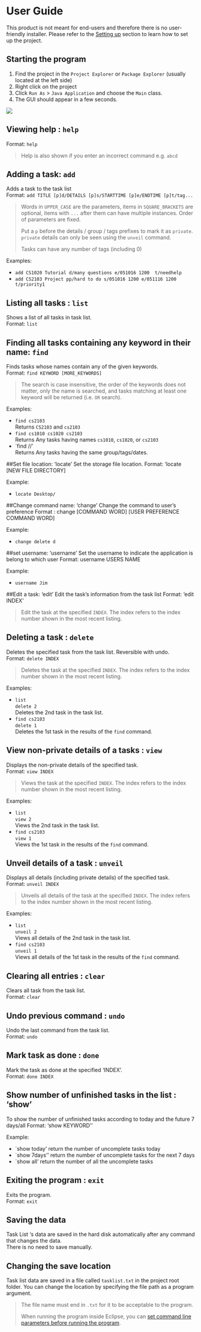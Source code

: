 # User Guide

This product is not meant for end-users and therefore there is no user-friendly installer.
Please refer to the [Setting up](DeveloperGuide.md#setting-up) section to learn how to set up the project.

## Starting the program

1. Find the project in the `Project Explorer` or `Package Explorer` (usually located at the left side)
2. Right click on the project
3. Click `Run As` > `Java Application` and choose the `Main` class.
4. The GUI should appear in a few seconds.

<img src="images/Ui.png">

## Viewing help : `help`
Format: `help`

> Help is also shown if you enter an incorrect command e.g. `abcd`

## Adding a task: `add`
Adds a task to the task list<br>
Format: `add TITLE [p]d/DETAILS [p]s/STARTTIME [p]e/ENDTIME [p]t/tag...`

> Words in `UPPER_CASE` are the parameters, items in `SQUARE_BRACKETS` are optional,
> items with `...` after them can have multiple instances. Order of parameters are fixed.
>
> Put a `p` before the details / group / tags prefixes to mark it as `private`. `private` details can only
> be seen using the `unveil` command.
>
> Tasks can have any number of tags (including 0)

Examples:
* `add CS1020 Tutorial d/many questions e/051016 1200  t/needhelp`
* `add CS2103 Project pp/hard to do s/051016 1200 e/051116 1200  t/priority1`

## Listing all tasks : `list`
Shows a list of all tasks in task list.<br>
Format: `list`

## Finding all tasks containing any keyword in their name: `find`
Finds tasks whose names contain any of the given keywords.<br>
Format: `find KEYWORD [MORE_KEYWORDS]`

> The search is case insensitive, the order of the keywords does not matter, only the name is searched,
and tasks matching at least one keyword will be returned (i.e. `OR` search).

Examples:
* `find cs2103`<br>
  Returns `CS2103` and `cs2103`
* `find cs1010 cs1020 cs2103`<br>
  Returns Any tasks having names `cs1010`, `cs1020`, or `cs2103`
* `find <group>/<tags>/<dates>’<br>
  Returns Any tasks having the same group/tags/dates.

##Set file location: ‘locate’
Set the storage file location.
Format: ‘locate [NEW FILE DIRECTORY]

Example:
* `locate Desktop/`<br>

##Change command name: ‘change’
Change the command to user’s preference
Format : change [COMMAND WORD] [USER PREFERENCE COMMAND WORD]

Example:
* `change delete d`<br>

##set username: ‘username’
Set the username to indicate the application is belong to which user
Format: username USERS NAME

Example:
* `username Jim`<br>

##Edit a task: ‘edit’
Edit the task’s information from the task list
Format: ‘edit INDEX’

>Edit the task at the specified `INDEX`.
  The index refers to the index number shown in the most recent listing.

## Deleting a task : `delete`
Deletes the specified task from the task list. Reversible with undo.<br>
Format: `delete INDEX`

> Deletes the task at the specified `INDEX`.
  The index refers to the index number shown in the most recent listing.

Examples:
* `list`<br>
  `delete 2`<br>
  Deletes the 2nd task in the task list.
* `find cs2103`<br>
  `delete 1`<br>
  Deletes the 1st task in the results of the `find` command.

## View non-private details of a tasks : `view`
Displays the non-private details of the specified task.<br>
Format: `view INDEX`

> Views the task at the specified `INDEX`.
  The index refers to the index number shown in the most recent listing.

Examples:
* `list`<br>
  `view 2`<br>
  Views the 2nd task in the task list.
* `find cs2103` <br>
  `view 1`<br>
  Views the 1st task in the results of the `find` command.

## Unveil details of a task : `unveil`
Displays all details (including private details) of the specified task.<br>
Format: `unveil INDEX`

> Unveils all details of the task at the specified `INDEX`.
  The index refers to the index number shown in the most recent listing.

Examples:
* `list`<br>
  `unveil 2`<br>
  Views all details of the 2nd task in the task list.
* `find cs2103`<br>
  `unveil 1`<br>
  Views all details of the 1st task in the results of the `find` command.

## Clearing all entries : `clear`
Clears all task from the task list.<br>
Format: `clear`  

## Undo previous command : `undo`
Undo the last command from the task list.<br>
Format: `undo`

## Mark task as done : `done`
Mark the task as done at the specified ‘INDEX’.<br>
Format: `done INDEX`


## Show number of unfinished tasks in the list : ‘show’
To show the number of unfinished tasks according to today and the future 7 days/all
Format: ‘show KEYWORD’’

Example:
* `show today’
return  the number of uncomplete tasks today
* `show 7days’’
return  the number of uncomplete tasks for the next 7 days
* `show all’
return  the number of all the uncomplete tasks

## Exiting the program : `exit`
Exits the program.<br>
Format: `exit`  

## Saving the data
Task List ‘s data are saved in the hard disk automatically after any command that changes the data.<br>
There is no need to save manually.

## Changing the save location
Task list data are saved in a file called `tasklist.txt` in the project root folder.
You can change the location by specifying the file path as a program argument.<br>

> The file name must end in `.txt` for it to be acceptable to the program.
>
> When running the program inside Eclipse, you can
  [set command line parameters before running the program](http://stackoverflow.com/questions/7574543/how-to-pass-console-arguments-to-application-in-eclipse).
